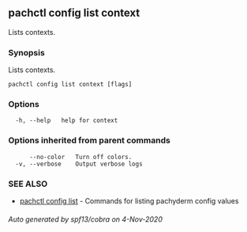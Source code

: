## pachctl config list context

Lists contexts.

### Synopsis

Lists contexts.

```
pachctl config list context [flags]
```

### Options

```
  -h, --help   help for context
```

### Options inherited from parent commands

```
      --no-color   Turn off colors.
  -v, --verbose    Output verbose logs
```

### SEE ALSO

* [pachctl config list](pachctl_config_list.md)	 - Commands for listing pachyderm config values

###### Auto generated by spf13/cobra on 4-Nov-2020
